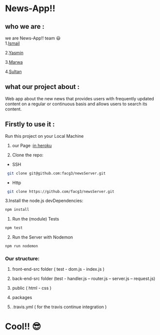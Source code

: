 # News-App!!

## who we are :

we are News-App!! team :smiley:   
1.[Ismail](https://github.com/ismail2009)

2.[Yasmin](https://github.com/yasminhillis)

3.[Marwa](https://github.com/MarwaBj)

4.[Sultan](https://github.com/sultanassi95)

## what our project about :

Web app about the new news that provides users with frequently updated content on a regular or continuous basis and allows users to search its content.

## Firstly to use it :

Run this project on your Local Machine

1. our Page :[in heroku](https://news--applica.herokuapp.com/)

2. Clone the repo:

  - SSH
  
```sh
 git clone git@github.com:facg3/newsServer.git  
``` 
- Http  

```sh
 git clone https://github.com/facg3/newsServer.git
```

3.Install the node.js devDependencies:

```sh
npm install
```

1. Run the (module) Tests

  ```sh
  npm test
  ```

2. Run the Server with Nodemon

  ```sh
  npm run nodemon
  ```

### Our structure:

1. front-end-src folder ( test - dom.js - index.js )

2. back-end-src folder (test - handler.js – router.js – server.js – request.js)

3. public ( html - css )

4. packages

5. .travis.yml ( for the travis continue integration )

# Cool!! :sunglasses:
